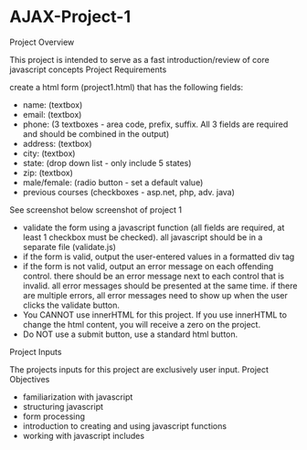 # AJAX-Project-1

Project Overview

This project is intended to serve as a fast introduction/review of core javascript concepts
Project Requirements

create a html form (project1.html) that has the following fields:
* name: (textbox)
* email: (textbox)
* phone: (3 textboxes - area code, prefix, suffix. All 3 fields are required and should be combined in the output)
* address: (textbox)
* city: (textbox)
* state: (drop down list - only include 5 states)
* zip: (textbox)
* male/female: (radio button - set a default value)
* previous courses (checkboxes - asp.net, php, adv. java)

See screenshot below
screenshot of project 1
* validate the form using a javascript function (all fields are required, at least 1 checkbox must be checked). all javascript should be in a separate file (validate.js)
* if the form is valid, output the user-entered values in a formatted div tag
* if the form is not valid, output an error message on each offending control. there should be an error message next to each control that is invalid. all error messages should be presented at the same time. if there are multiple errors, all error messages need to show up when the user clicks the validate button.
* You CANNOT use innerHTML for this project. If you use innerHTML to change the html content, you will receive a zero on the project.
* Do NOT use a submit button, use a standard html button.

Project Inputs

The projects inputs for this project are exclusively user input.
Project Objectives

* familiarization with javascript
* structuring javascript
* form processing
* introduction to creating and using javascript functions
* working with javascript includes
